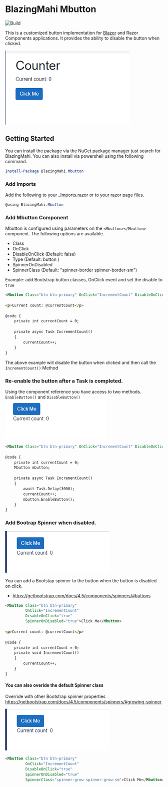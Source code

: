# BlazingMahi Mbutton
![Build](https://github.com/blazingmahi/mbutton/workflows/Fish%20On%20Build/badge.svg)

This is a customized button implementation for [Blazor](https://blazor.net) and Razor Components applications. It provides the ability to disable the button when clicked.

![Screenshot of component in action](screenshot.gif)

## Getting Started

You can install the package via the NuGet package manager just search for BlazingMahi. You can also install via powershell using the following command.

```powershell
Install-Package BlazingMahi.Mbutton
```

### Add Imports
Add the following to your _Imports.razor or to your razor page files.
```csharp
@using BlazingMahi.Mbutton
```
### Add Mbutton Component
Mbutton is configured using parameters on the `<Mbutton></Mbutton>` component. The following options are available.

- Class
- OnClick
- DisableOnClick (Default: false)
- Type (Default: button )
- SpinnerOnDisabled
- SpinnerClass (Default: "spinner-border spinner-border-sm")

Example: add Bootstrap button classes, OnClick event and set the disable to `true`

```html
<Mbutton Class="btn btn-primary" OnClick="IncrementCount" DisableOnClick="true">Click Me</Mbutton>

<p>Current count: @currentCount</p>

@code {
    private int currentCount = 0;

    private async Task IncrementCount()
    {
        currentCount++;
    }
}

```
The above example will disable the button when clicked and then call the `IncrementCount()` Method

### Re-enable the button after a Task is completed.
Using the component reference you have access to two methods. `EnableButton()` and `DisableButton()`
![Screenshot of component in action](countdown.gif)
```html
<Mbutton Class="btn btn-primary" OnClick="IncrementCount" DisableOnClick="true" @ref="mbutton">Click Me</Mbutton>

@code {
    private int currentCount = 0;
    Mbutton mbutton;

    private async Task IncrementCount()
    {
        await Task.Delay(3000);
        currentCount++;
        mbutton.EnableButton();
    }
}

```
### Add Bootrap Spinner when disabled.
![Screenshot of component in action](spinner.gif)

You can add a Bootstap spinner to the button when the button is disabled on click.

-  https://getbootstrap.com/docs/4.5/components/spinners/#buttons

```html
<Mbutton Class="btn btn-primary" 
         OnClick="IncrementCount" 
         DisableOnClick="true" 
         SpinnerOnDisabled="true">Click Me</Mbutton>

<p>Current count: @currentCount</p>

@code {
    private int currentCount = 0;  
    private void IncrementCount()
    {        
        currentCount++;       
    }   
}

```
#### You can also overide the default Spinner class
Override with other Bootstrap spinner properties
https://getbootstrap.com/docs/4.5/components/spinners/#growing-spinner

![Screenshot of component in action](spinner-custom.gif)


```html
<Mbutton Class="btn btn-primary" 
         OnClick="IncrementCount" 
         DisableOnClick="true" 
         SpinnerOnDisabled="true" 
         SpinnerClass="spinner-grow spinner-grow-sm">Click Me</Mbutton>
```


